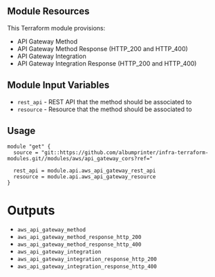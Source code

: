## Module Resources

This Terraform module provisions:

- API Gateway Method
- API Gateway Method Response (HTTP_200 and HTTP_400)
- API Gateway Integration
- API Gateway Integration Response (HTTP_200 and HTTP_400)

## Module Input Variables

- `rest_api` - REST API that the method should be associated to
- `resource` - Resource that the method should be associated to

## Usage

```hcl
module "get" {
  source = "git::https://github.com/albumprinter/infra-terraform-modules.git//modules/aws/api_gateway_cors?ref="

  rest_api = module.api.aws_api_gateway_rest_api
  resource = module.api.aws_api_gateway_resource
}
```

# Outputs

- `aws_api_gateway_method`
- `aws_api_gateway_method_response_http_200`
- `aws_api_gateway_method_response_http_400`
- `aws_api_gateway_integration`
- `aws_api_gateway_integration_response_http_200`
- `aws_api_gateway_integration_response_http_400`
